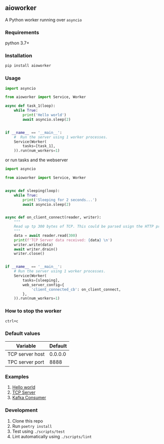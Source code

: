 ## aioworker

A Python worker running over `asyncio`

### Requirements

python 3.7+

### Installation

```bash
pip install aioworker
```

### Usage

```python
import asyncio

from aioworker import Service, Worker

async def task_1(loop):
    while True:
        print('Hello world')
        await asyncio.sleep(2)


if __name__ == '__main__':
    #  Run the server using 1 worker processes.
    Service(Worker(
        tasks=[task_1],
    )).run(num_workers=1)
```

or run tasks and the webserver

```python
import asyncio

from aioworker import Service, Worker


async def sleeping(loop):
    while True:
        print('Sleeping for 2 seconds...')
        await asyncio.sleep(2)


async def on_client_connect(reader, writer):
    """
    Read up tp 300 bytes of TCP. This could be parsed usign the HTTP protocol for example
    """
    data = await reader.read(300)
    print(f'TCP Server data received: {data} \n')
    writer.write(data)
    await writer.drain()
    writer.close()


if __name__ == '__main__':
    # Run the server using 1 worker processes.
    Service(Worker(
        tasks=[sleeping],
        web_server_config={
            'client_connected_cb': on_client_connect,
        },
    )).run(num_workers=1)

```

### How to stop the worker

`ctrl+c`

### Default values

| Variable | Default |
|----------|---------|
| TCP server host| 0.0.0.0|
| TPC server port | 8888 |


### Examples

1. [Hello world](https://github.com/python-streaming/aioworker/blob/master/examples/hello_world.py)
2. [TCP Server](https://github.com/python-streaming/aioworker/blob/master/examples/worker_tcp_server.py)
3. [Kafka Consumer](https://github.com/python-streaming/aioworker/blob/master/examples/worker_kafka_consumer.py)


### Development

1. Clone this repo
2. Run `poetry install`
3. Test using `./scripts/test`
4. Lint automatically using `./scripts/lint`
